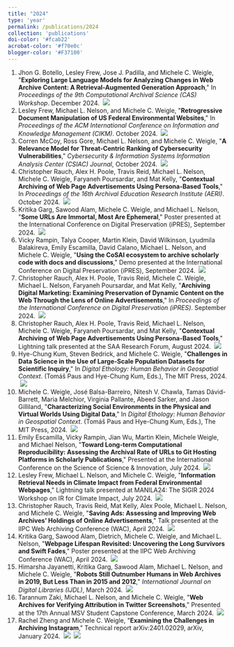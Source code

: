 ```yaml
---
title: "2024"
type: 'year'
permalink: /publications/2024
collection: 'publications'
doi-color: '#fcab22'
acrobat-color: '#f70e0c'
blogger-color: '#F37100'
---
```

1. Jhon G. Botello, Lesley Frew, Jose J. Padilla, and Michele C. Weigle, "**Exploring Large Language Models for Analyzing Changes in Web Archive Content: A Retrieval-Augmented Generation Approach**," In *Proceedings of the 9th Computational Archival Science (CAS) Workshop*. December 2024. &nbsp;<a href='/publications/bibtex#botello-cas24' target='_blank' class='btn btn--mcwbibtex'><img src='../images/BibTeX_logo-16px-high.png'/></a>
1. Lesley Frew, Michael L. Nelson, and Michele C. Weigle, "**Retrogressive Document Manipulation of US Federal Environmental Websites**," In *Proceedings of the ACM International Conference on Information and Knowledge Management (CIKM)*. October 2024. <a href='https://dx.doi.org/10.1145/3627673.3679988' target='_blank'><i class='ai ai-fw ai-doi' style='color: {{ page.doi-color }}'></i></a> <a href='https://dl.acm.org/doi/pdf/10.1145/3627673.3679988' target='_blank'><i class='fas fa-solid fa-file-pdf' style='color: {{ page.acrobat-color }}'></i></a> &nbsp;<a href='/publications/bibtex#frew-cikm24' target='_blank' class='btn btn--mcwbibtex'><img src='../images/BibTeX_logo-16px-high.png'/></a>
1. Corren McCoy, Ross Gore, Michael L. Nelson, and Michele C. Weigle, "**A Relevance Model for Threat-Centric Ranking of Cybersecurity Vulnerabilities**," *Cybersecurity & Information Systems Information Analysis Center (CSIAC) Journal*, October 2024. <a href='https://csiac.dtic.mil/articles/a-relevance-model-for-threat-centric-ranking-of-cybersecurity-vulnerabilities/' target='_blank'><i class='fas fa-fw fa-link'></i></a> &nbsp;<a href='/publications/bibtex#mccoy-csiac24' target='_blank' class='btn btn--mcwbibtex'><img src='../images/BibTeX_logo-16px-high.png'/></a>
1. Christopher Rauch, Alex H. Poole, Travis Reid, Michael L. Nelson, Michele C. Weigle, Faryaneh Poursardar, and Mat Kelly, "**Contextual Archiving of Web Page Advertisements Using Persona-Based Tools**," In *Proceedings of the 16th Archival Education Research Institute (AERI)*. October 2024. &nbsp;<a href='/publications/bibtex#rauch-aeri24' target='_blank' class='btn btn--mcwbibtex'><img src='../images/BibTeX_logo-16px-high.png'/></a>
1. Kritika Garg, Sawood Alam, Michele C. Weigle, and Michael L. Nelson, "**Some URLs Are Immortal, Most Are Ephemeral**," Poster presented at the International Conference on Digital Preservation (iPRES), September 2024. &nbsp;<a href='/publications/bibtex#garg-ipres24' target='_blank' class='btn btn--mcwbibtex'><img src='../images/BibTeX_logo-16px-high.png'/></a>
1. Vicky Rampin, Talya Cooper, Martin Klein, David Wilkinson, Lyudmila Balakireva, Emily Escamilla, David Calano, Michael L. Nelson, and Michele C. Weigle, "**Using the CoSAI ecosystem to archive scholarly code with docs and discussions**," Demo presented at the International Conference on Digital Preservation (iPRES), September 2024. &nbsp;<a href='/publications/bibtex#rampin-ipres24' target='_blank' class='btn btn--mcwbibtex'><img src='../images/BibTeX_logo-16px-high.png'/></a>
1. Christopher Rauch, Alex H. Poole, Travis Reid, Michele C. Weigle, Michael L. Nelson, Faryaneh Poursardar, and Mat Kelly, "**Archiving Digital Marketing: Examining Preservation of Dynamic Content on the Web Through the Lens of Online Advertisements**," In *Proceedings of the International Conference on Digital Preservation (iPRES)*. September 2024. &nbsp;<a href='/publications/bibtex#rauch-ipres24' target='_blank' class='btn btn--mcwbibtex'><img src='../images/BibTeX_logo-16px-high.png'/></a>
1. Christopher Rauch, Alex H. Poole, Travis Reid, Michael L. Nelson, Michele C. Weigle, Faryaneh Poursardar, and Mat Kelly, "**Contextual Archiving of Web Page Advertisements Using Persona-Based Tools**," Lightning talk presented at the SAA Research Forum, August 2024. &nbsp;<a href='/publications/bibtex#rauch-saa24' target='_blank' class='btn btn--mcwbibtex'><img src='../images/BibTeX_logo-16px-high.png'/></a>
1. Hye-Chung Kum, Steven Bedrick, and Michele C. Weigle, "**Challenges in Data Science in the Use of Large-Scale Population Datasets for Scientific Inquiry**," In *Digital Ethology: Human Behavior in Geospatial Context*. (Tomáš Paus and Hye-Chung Kum, Eds.), The MIT Press, 2024. <a href='https://dx.doi.org/10.7551/mitpress/15532.003.0019' target='_blank'><i class='ai ai-fw ai-doi' style='color: {{ page.doi-color }}'></i></a> <a href='https://direct.mit.edu/book/chapter-pdf/2458093/c010400_9780262378840.pdf' target='_blank'><i class='fas fa-solid fa-file-pdf' style='color: {{ page.acrobat-color }}'></i></a> &nbsp;<a href='/publications/bibtex#data-sci-ethology-book' target='_blank' class='btn btn--mcwbibtex'><img src='../images/BibTeX_logo-16px-high.png'/></a>
1. Michele C. Weigle, José Balsa-Barreiro, Nitesh V. Chawla, Tamas Dávid-Barrett, Maria Melchior, Virginia Pallante, Abeed Sarker, and Jason Gilliland, "**Characterizing Social Environments in the Physical and Virtual Worlds Using Digital Data**," In *Digital Ethology: Human Behavior in Geospatial Context*. (Tomáš Paus and Hye-Chung Kum, Eds.), The MIT Press, 2024. <a href='https://dx.doi.org/10.7551/mitpress/15532.003.0008' target='_blank'><i class='ai ai-fw ai-doi' style='color: {{ page.doi-color }}'></i></a> <a href='https://direct.mit.edu/book/chapter-pdf/2458077/c003000_9780262378840.pdf' target='_blank'><i class='fas fa-solid fa-file-pdf' style='color: {{ page.acrobat-color }}'></i></a> &nbsp;<a href='/publications/bibtex#social-env-ethology-book' target='_blank' class='btn btn--mcwbibtex'><img src='../images/BibTeX_logo-16px-high.png'/></a>
1. Emily Escamilla, Vicky Rampin, Jian Wu, Martin Klein, Michele Weigle, and Michael Nelson, "**Toward Long-term Computational Reproducibility: Assessing the Archival Rate of URLs to Git Hosting Platforms in Scholarly Publications**," Presented at the International Conference on the Science of Science & Innovation, July 2024. &nbsp;<a href='/publications/bibtex#escamilla-icssi24' target='_blank' class='btn btn--mcwbibtex'><img src='../images/BibTeX_logo-16px-high.png'/></a>
1. Lesley Frew, Michael L. Nelson, and Michele C. Weigle, "**Information Retrieval Needs in Climate Impact from Federal Environmental Webpages**," Lightning talk presented at MANILA24: The SIGIR 2024 Workshop on IR for Climate Impact, July 2024. &nbsp;<a href='/publications/bibtex#frew-manila24' target='_blank' class='btn btn--mcwbibtex'><img src='../images/BibTeX_logo-16px-high.png'/></a>
1. Christopher Rauch, Travis Reid, Mat Kelly, Alex Poole, Michael L. Nelson, and Michele C. Weigle, "**Saving Ads: Assessing and Improving Web Archives’ Holdings of Online Advertisements**," Talk presented at the IIPC Web Archiving Conference (WAC), April 2024. &nbsp;<a href='/publications/bibtex#rauch-wac24' target='_blank' class='btn btn--mcwbibtex'><img src='../images/BibTeX_logo-16px-high.png'/></a>
1. Kritika Garg, Sawood Alam, Dietrich, Michele C. Weigle, and Michael L. Nelson, "**Webpage Lifespan Revisited: Uncovering the Long Survivors and Swift Fades**," Poster presented at the IIPC Web Archiving Conference (WAC), April 2024. &nbsp;<a href='/publications/bibtex#garg-wac24' target='_blank' class='btn btn--mcwbibtex'><img src='../images/BibTeX_logo-16px-high.png'/></a>
1. Himarsha Jayanetti, Kritika Garg, Sawood Alam, Michael L. Nelson, and Michele C. Weigle, "**Robots Still Outnumber Humans in Web Archives in 2019, But Less Than in 2015 and 2012**," *International Journal on Digital Libraries (IJDL)*, March 2024. <a href='https://rdcu.be/dADnQ' target='_blank'><i class='fas fa-fw fa-link'></i></a> <a href='https://dx.doi.org/10.1007/s00799-024-00397-2' target='_blank'><i class='ai ai-fw ai-doi' style='color: {{ page.doi-color }}'></i></a> &nbsp;<a href='/publications/bibtex#jayanetti-ijdl24' target='_blank' class='btn btn--mcwbibtex'><img src='../images/BibTeX_logo-16px-high.png'/></a>
1. Tarannum Zaki, Michael L. Nelson, and Michele C. Weigle, "**Web Archives for Verifying Attribution in Twitter Screenshots**," Presented at the 17th Annual MSV Student Capstone Conference, March 2024. &nbsp;<a href='/publications/bibtex#zaki-msvcc24' target='_blank' class='btn btn--mcwbibtex'><img src='../images/BibTeX_logo-16px-high.png'/></a>
1. Rachel Zheng and Michele C. Weigle, "**Examining the Challenges in Archiving Instagram**," Technical report arXiv:2401.02029, arXiv, January 2024. &nbsp;<a href='https://arxiv.org/abs/2401.02029' target='_blank' class='btn btn--mcwarxiv'><img src='../images/arxiv-logo-16px-high.png'/></a> &nbsp;<a href='/publications/bibtex#zheng-2024' target='_blank' class='btn btn--mcwbibtex'><img src='../images/BibTeX_logo-16px-high.png'/></a>

